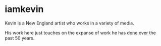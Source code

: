 # iamkevin
Kevin is a New England artist who works in a variety of media.

His work here just touches on the expanse of work he has done over the past 50 years.
